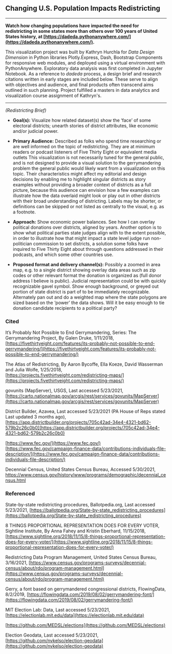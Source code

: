 ## Changing U.S. Population Impacts Redistricting
---

__Watch how changing populations have impacted the need for redistricting in some states more than others over 100 years of United States history, at [https://dadeda.pythonanywhere.com/](https://dadeda.pythonanywhere.com/).__


This visualization project was built by Kathryn Hurchla for *Data Design Dimension* in Python libraries Plotly.Express, Dash, Bootstrap Components for responsive web modules, and deployed using a virtual environment with PythonAnywhere. Exploratory data analysis was first completed in Jupyter Notebook. As a reference to *dadeda* process, a design brief and research citations written in early stages are included below. These serve to align with objectives and audience, and final products often transcend aims outlined in such planning. Project fulfilled a masters in data analytics and visualization course assignment of Kathryn's.

---

*(Redistricting Brief)*

- __Goal(s):__ Visualize how related dataset(s) show the ‘face’ of some electoral districts; unearth stories of district attributes, like economic and/or judicial power.

- __Primary Audience:__ Described as folks who spend time researching or are well informed on the topic of redistricting. They are at minimum readers or podcast listeners of Five Thirty Eight or equivalent media outlets This visualization is not necessarily tuned for the general public, and is not designed to provide a visual solution to the gerrymandering problem the general public would likely want from a visualization on this topic. Their characteristics might affect my editorial and design decisions by enabling me to highlight singular districts as story examples without providing a broader context of districts as a full picture, because this audience can envision how a few examples can illustrate how the data overlaid might look or play out in other districts with their broad understanding of districting. Labels may be shorter, or definitions can be skipped or not listed as centrally to the visual, e.g. as a footnote.

- __Approach:__ Show economic power balances. See how I can overlay political donations over districts, aligned by years. Another option is to show what political parties state judges align with to the extent possible, in order to illustrate how that might impact a state level judge run non-politician commission to set districts, a solution some folks have inquired to Five Thirty Eight about through questions addressed in their podcasts, and which some other countries use.

- __Proposed format and delivery channel(s):__ Possibly a zoomed in area map, e.g. to a single district showing overlay data areas such as zip codes or other relevant format the donation is organized as (full donor address I believe is public). Judicial representation could be with quickly recognizable gavel symbol. Show enough background, or greyed out portion of state district is part of to be immediately recognizable. Alternately pan out and do a weighted map where the state polygons are sized based on the ‘power’ the data shows. Will it be easy enough to tie donation candidate recipients to a political party?


### Cited

It’s Probably Not Possible to End Gerrymandering, Series: The Gerrymandering Project, By Galen Druke, 1/11/2018, [https://fivethirtyeight.com/features/its-probably-not-possible-to-end-gerrymandering/](https://fivethirtyeight.com/features/its-probably-not-possible-to-end-gerrymandering/)

The Atlas of Redistricting, By Aaron Bycoffe, Ella Koeze, David Wasserman and Julia Wolfe, 1/25/2018, [https://projects.fivethirtyeight.com/redistricting-maps/](https://projects.fivethirtyeight.com/redistricting-maps/)

govunits (MapServer), USGS, Last accessed 5/23/2021, [https://carto.nationalmap.gov/arcgis/rest/services/govunits/MapServer](https://carto.nationalmap.gov/arcgis/rest/services/govunits/MapServer)

District Builder, Azavea, Last accessed 5/23/2021 (PA House of Reps stated Last updated 3 months ago), [https://app.districtbuilder.org/projects/705c42ad-34e4-4321-bd62-579b2c26c0b0](https://app.districtbuilder.org/projects/705c42ad-34e4-4321-bd62-579b2c26c0b0)


[https://www.fec.gov/](https://www.fec.gov/)
[https://www.fec.gov/campaign-finance-data/contributions-individuals-file-description/](https://www.fec.gov/campaign-finance-data/contributions-individuals-file-description/)

Decennial Census, United States Census Bureau, Accessed 5/30/2021, https://www.census.gov/history/www/programs/demographic/decennial_census.html

### Referenced
State-by-state redistricting procedures, Ballotpedia.org, Last accessed 5/23/2021, [https://ballotpedia.org/State-by-state_redistricting_procedures](https://ballotpedia.org/State-by-state_redistricting_procedures)

8 THINGS PROPORTIONAL REPRESENTATION DOES FOR EVERY VOTER, Sightline Institute, By Anna Fahey and Kristin Eberhard, 11/15/2018, [https://www.sightline.org/2018/11/15/8-things-proportional-representation-does-for-every-voter/](https://www.sightline.org/2018/11/15/8-things-proportional-representation-does-for-every-voter/)

Redistricting Data Program Management, United States Census Bureau, 3/16/2021, [https://www.census.gov/programs-surveys/decennial-census/about/rdo/program-management.html](https://www.census.gov/programs-surveys/decennial-census/about/rdo/program-management.html)

Gerry, a font based on gerrymandered congressional districts, FlowingData, 8/2/2019, [https://flowingdata.com/2019/08/02/gerrymandering-font/](https://flowingdata.com/2019/08/02/gerrymandering-font/)

MIT Election Lab: Data, Last accessed 5/23/2021, [https://electionlab.mit.edu/data](https://electionlab.mit.edu/data)

[https://github.com/MEDSL/elections](https://github.com/MEDSL/elections)

Election Geodata, Last accessed 5/23/2021, [https://github.com/nvkelso/election-geodata](https://github.com/nvkelso/election-geodata)
